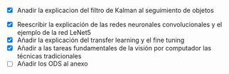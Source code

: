 - [X] Anadir la explicacion del filtro de Kalman al seguimiento de objetos
+ [X] Reescribir la explicación de las redes neuronales convolucionales y el ejemplo de la red LeNet5
+ [X] Añadir la explicación del transfer learning y el fine tuning
+ [X] Añadir a las tareas fundamentales de la visión por computador las técnicas tradicionales
+ [ ] Añadir los ODS al anexo